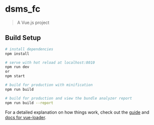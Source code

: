 # dsms_fc

> A Vue.js project

## Build Setup

``` bash
# install dependencies
npm install

# serve with hot reload at localhost:8010
npm run dev
or
npm start

# build for production with minification
npm run build

# build for production and view the bundle analyzer report
npm run build --report
```

For a detailed explanation on how things work, check out the [guide](http://vuejs-templates.github.io/webpack/) and [docs for vue-loader](http://vuejs.github.io/vue-loader).
